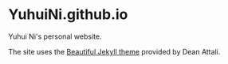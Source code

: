 # YuhuiNi.github.io

Yuhui Ni's personal website.

The site uses the [Beautiful Jekyll theme](https://deanattali.com/beautiful-jekyll/) provided by Dean Attali.
